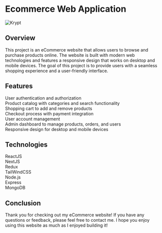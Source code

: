 # Ecommerce Web Application
![Krypt](https://user-images.githubusercontent.com/98631546/235292143-27a0cb41-ba91-4ebf-8752-4c972405f941.png)

## Overview
This project is an eCommerce website that allows users to browse and purchase products online. The website is built with modern web technologies and features a responsive design that works on desktop and mobile devices. The goal of this project is to provide users with a seamless shopping experience and a user-friendly interface.

## Features
User authentication and authorization<br>
Product catalog with categories and search functionality<br> 
Shopping cart to add and remove products<br> 
Checkout process with payment integration<br> 
User account management<br> 
Admin dashboard to manage products, orders, and users<br> 
Responsive design for desktop and mobile devices

## Technologies
ReactJS<br>
NextJS<br>
Redux<br>
TailWindCSS<br>
Node.js<br>
Express<br>
MongoDB<br>

## Conclusion
Thank you for checking out my eCommerce website! If you have any questions or feedback, please feel free to contact me. I hope you enjoy using this website as much as I enjoyed building it!




